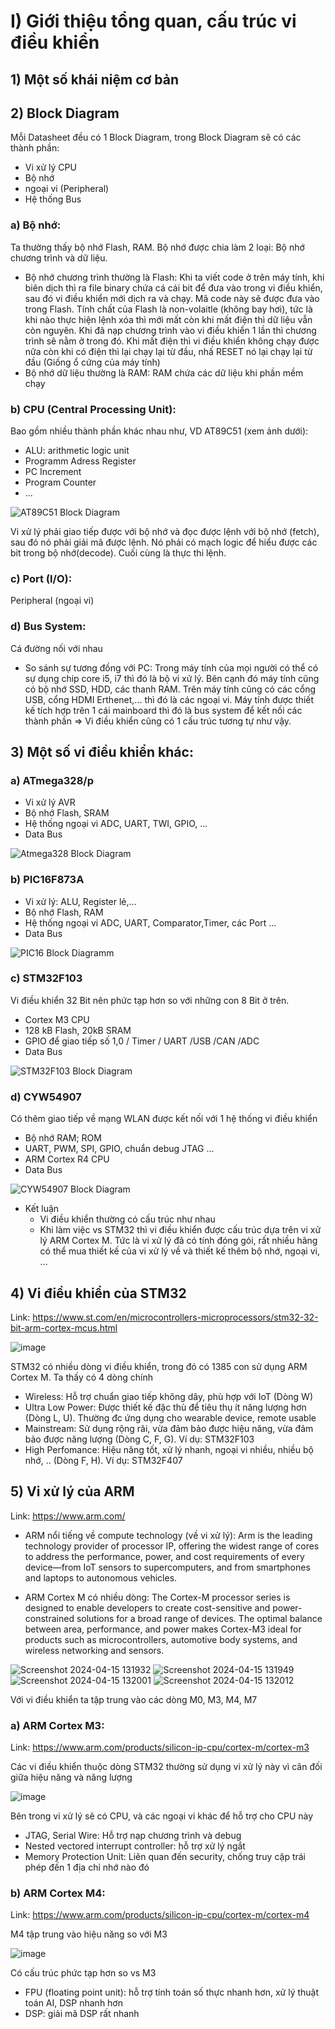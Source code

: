 # I) Giới thiệu tổng quan, cấu trúc vi điều khiển

## 1) Một số khái niệm cơ bản


## 2) Block Diagram
Mỗi Datasheet đều có 1 Block Diagram, trong Block Diagram sẽ có các thành phần:
- Vi xử lý CPU
- Bộ nhớ
- ngoại vi (Peripheral)
- Hệ thống Bus
### a) Bộ nhớ:
Ta thường thấy bộ nhớ Flash, RAM. Bộ nhớ được chia làm 2 loại: Bộ nhớ chương trình và dữ liệu.
- Bộ nhớ chương trình thường là Flash: Khi ta viết code ở trên máy tính, khi biên dịch thì ra file binary chứa cá cái bit để đưa
vào trong vi điều khiển, sau đó vi điều khiển mới dịch ra và chạy. Mã code này sẽ được đưa vào trong Flash. Tính chất của Flash là
non-volaitle (không bay hơi), tức là khi nào thực hiện lệnh xóa thì mới mất còn khi mất điện thì dữ liệu vẫn còn nguyên. Khi đã nạp
chương trình vào vi điều khiển 1 lần thì chương trình sẽ nằm ở trong đó. Khi mất điện thì vi điều khiển không chạy được nữa còn
khi có điện thì lại chạy lại từ đầu, nhấ RESET nó lại chạy lại từ đầu (Giống ổ cứng của máy tính)
- Bộ nhớ dữ liệu thường là RAM: RAM chứa các dữ liệu khi phần mềm chạy
### b) CPU (Central Processing Unit):
Bao gồm nhiều thành phần khác nhau như, VD AT89C51 (xem ảnh dưới):
- ALU: arithmetic logic unit
- Programm Adress Register
- PC Increment
- Program Counter
- ...

![AT89C51 Block Diagram](https://github.com/giangnamtud/STM32/assets/165153939/e3820d18-485d-4528-8452-e164db18db4a)

Vi xử lý phải giao tiếp được với bộ nhớ và đọc được lệnh với bộ nhớ (fetch), sau đó nó phải giải mã được lệnh. Nó phải có mạch logic để
hiểu được các bit trong bộ nhớ(decode). Cuối cùng là thực thi lệnh. 
### c) Port (I/O):
Peripheral (ngoại vi) 
### d) Bus System:
Cá đường nối với nhau

* So sánh sự tương đồng với PC:
Trong máy tính của mọi người có thể có sự dụng chip core i5, i7 thì đó là bộ vi xử lý. Bên cạnh đó máy tính cũng có bộ nhớ
SSD, HDD, các thanh RAM. Trên máy tính cũng có các cổng USB, cổng HDMI Erthenet,... thì đó là các ngoại vi. Máy tính được thiết kế
tích hợp trên 1 cái mainboard thì đó là bus system để kết nối các thành phần
=> Vi điều khiển cũng có 1 cấu trúc tương tự như vậy.


## 3) Một số vi điều khiển khác:
### a) ATmega328/p
- Vi xử lý AVR
- Bộ nhớ Flash, SRAM
- Hệ thống ngoại vi ADC, UART, TWI, GPIO, ...
- Data Bus

![Atmega328 Block Diagram](https://github.com/giangnamtud/STM32/assets/165153939/848c43bf-de39-4f8e-bfcf-ba825faef12f)

### b) PIC16F873A
- Vi xử lý: ALU, Register lẻ,...
- Bộ nhớ Flash, RAM
- Hệ thống ngoại vi ADC, UART, Comparator,Timer, các Port ...
- Data Bus

![PIC16 Block Diagramm](https://github.com/giangnamtud/STM32/assets/165153939/83d656b4-8571-4b75-8689-5bd86ed0796a)

### c) STM32F103
Vi điều khiển 32 Bit nên phức tạp hơn so với những con 8 Bit ở trên.
- Cortex M3 CPU
- 128 kB Flash, 20kB SRAM
- GPIO để giao tiếp số 1,0 / Timer / UART /USB /CAN /ADC
- Data Bus

![STM32F103 Block Diagram](https://github.com/giangnamtud/STM32/assets/165153939/47e483b3-3d2e-4d15-875d-c450b21a6102)

### d) CYW54907
Có thêm giao tiếp về mạng WLAN được kết nối với 1 hệ thống vi điều khiển
- Bộ nhớ RAM; ROM
- UART, PWM, SPI, GPIO, chuẩn debug JTAG ...
- ARM Cortex R4 CPU
- Data Bus

![CYW54907 Block Diagram](https://github.com/giangnamtud/STM32/assets/165153939/a31524a5-34e6-43bb-a9bf-1a1d69d68e8e)

* Kết luận
  - Vi điều khiển thường có cấu trúc như nhau
  - Khi làm việc vs STM32 thì vi điều khiển được cấu trúc dựa trên vi xử lý ARM Cortex M. Tức là vi xử lý đã có tính đóng gói, rất nhiều hãng có
thể mua thiết kế của vi xử lý về và thiết kế thêm bộ nhớ, ngoại vi, ...


## 4) Vi điều khiển của STM32
Link: https://www.st.com/en/microcontrollers-microprocessors/stm32-32-bit-arm-cortex-mcus.html

![image](https://github.com/giangnamtud/STM32/assets/165153939/0ca37415-5651-450b-a71b-60b94e03ca16)

STM32 có nhiều dòng vi điều khiển, trong đó có 1385 con sử dụng ARM Cortex M. Ta thấy có 4 dòng chính
- Wireless: Hỗ trợ chuẩn giao tiếp không dây, phù hợp với IoT (Dòng W)
- Ultra Low Power: Được thiết kế đặc thù để tiêu thụ ít năng lượng hơn (Dòng L, U). Thường đc ứng dụng cho wearable device, remote usable
- Mainstream: Sử dụng rộng rãi, vừa đảm bảo được hiệu năng, vừa đảm bảo được năng lượng (Dòng C, F, G). Ví dụ: STM32F103
- High Perfomance: Hiệu năng tốt, xử lý nhanh, ngoại vi nhiều, nhiều bộ nhớ, .. (Dòng F, H). Ví dụ: STM32F407


## 5) Vi xử lý của ARM
Link: https://www.arm.com/

- ARM nổi tiếng về compute technology (về vi xử lý): Arm is the leading technology provider of processor IP, offering the widest range of cores to address the performance, power, and cost requirements of every device—from IoT sensors to supercomputers, and from smartphones and laptops to autonomous vehicles.

- ARM Cortex M có nhiều dòng:
The Cortex-M processor series is designed to enable developers to create cost-sensitive and power-constrained solutions for a broad range of devices. The optimal balance between area, performance, and power makes Cortex-M3 ideal for products such as microcontrollers, automotive body systems, and wireless networking and sensors.

![Screenshot 2024-04-15 131932](https://github.com/giangnamtud/STM32/assets/165153939/cc5d1307-03e9-4a1e-a725-63810ade7efe)
![Screenshot 2024-04-15 131949](https://github.com/giangnamtud/STM32/assets/165153939/fd899552-25ef-4b40-b7b8-e30d114d99e9)
![Screenshot 2024-04-15 132001](https://github.com/giangnamtud/STM32/assets/165153939/7be41189-f5e0-49d8-b30f-c1b65830428c)
![Screenshot 2024-04-15 132012](https://github.com/giangnamtud/STM32/assets/165153939/7095fceb-5c70-49e1-94ba-21d2444620eb)

Với vi điều khiển ta tập trung vào các dòng M0, M3, M4, M7

### a) ARM Cortex M3:
Link: https://www.arm.com/products/silicon-ip-cpu/cortex-m/cortex-m3

Các vi điều khiển thuộc dòng STM32 thường sử dụng vi xử lý này vì cân đối giữa hiệu năng và năng lượng

![image](https://github.com/giangnamtud/STM32/assets/165153939/7385e225-492a-4e4c-ae23-4922b5bbf43e)

Bên trong vi xử lý sẽ có CPU, và các ngoại vi khác để hỗ trợ cho CPU này
- JTAG, Serial Wire: Hỗ trợ nạp chương trình và debug
- Nested vectored interrupt controller: hỗ trợ xử lý ngắt
- Memory Protection Unit: Liên quan đến security, chống truy cập trái phép đến 1 địa chỉ nhớ nào đó

### b) ARM Cortex M4:
Link: https://www.arm.com/products/silicon-ip-cpu/cortex-m/cortex-m4

M4 tập trung vào hiệu năng so với M3

![image](https://github.com/giangnamtud/STM32/assets/165153939/080b1199-b9f0-4b04-be93-7213ad03e5bf)

Có cấu trúc phức tạp hơn so vs M3
- FPU (floating point unit): hỗ trợ tính toán số thực nhanh hơn, xử lý thuật toán AI, DSP nhanh hơn
- DSP: giải mã DSP rất nhanh

